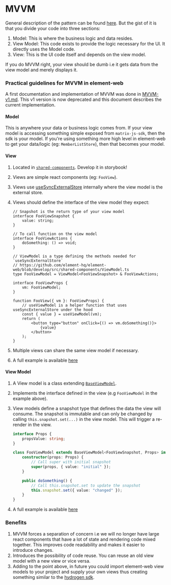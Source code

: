 # MVVM

General description of the pattern can be found [here](https://en.wikipedia.org/wiki/Model%E2%80%93view%E2%80%93viewmodel). But the gist of it is that you divide your code into three sections:

1. Model: This is where the business logic and data resides.
2. View Model: This code exists to provide the logic necessary for the UI. It directly uses the Model code.
3. View: This is the UI code itself and depends on the view model.

If you do MVVM right, your view should be dumb i.e it gets data from the view model and merely displays it.

### Practical guidelines for MVVM in element-web

A first documentation and implementation of MVVM was done in [MVVM-v1.md](MVVM-v1.md). This v1 version is now deprecated and this document describes the current implementation.

#### Model

This is anywhere your data or business logic comes from. If your view model is accessing something simple exposed from `matrix-js-sdk`, then the sdk is your model. If you're using something more high level in element-web to get your data/logic (eg: `MemberListStore`), then that becomes your model.

#### View

1. Located in [`shared-components`](https://github.com/element-hq/element-web/tree/develop/src/shared-components). Develop it in storybook!
2. Views are simple react components (eg: `FooView`).
3. Views use [useSyncExternalStore](https://react.dev/reference/react/useSyncExternalStore) internally where the view model is the external store.
4. Views should define the interface of the view model they expect:

    ```tsx
    // Snapshot is the return type of your view model
    interface FooViewSnapshot {
        value: string;
    }

    // To call function on the view model
    interface FooViewActions {
        doSomething: () => void;
    }

    // ViewModel is a type defining the methods needed for `useSyncExternalStore`
    // https://github.com/element-hq/element-web/blob/develop/src/shared-components/ViewModel.ts
    type FooViewModel = ViewModel<FooViewSnapshot> & FooViewActions;

    interface FooViewProps {
        vm: FooViewModel;
    }

    function FooView({ vm }: FooViewProps) {
        // useViewModel is a helper function that uses useSyncExternalStore under the hood
        const { value } = useViewModel(vm);
        return (
            <button type="button" onClick={() => vm.doSomething()}>
                {value}
            </button>
        );
    }
    ```

5. Multiple views can share the same view model if necessary.
6. A full example is available [here](https://github.com/element-hq/element-web/blob/develop/src/shared-components/audio/AudioPlayerView/AudioPlayerView.tsx)

#### View Model

1. A View model is a class extending [`BaseViewModel`](https://github.com/element-hq/element-web/blob/develop/src/viewmodels/base/BaseViewModel.ts).
2. Implements the interface defined in the view (e.g `FooViewModel` in the example above).
3. View models define a snapshot type that defines the data the view will consume. The snapshot is immutable and can only be changed by calling `this.snapshot.set(...)` in the view model. This will trigger a re-render in the view.

    ```ts
    interface Props {
        propsValue: string;
    }

    class FooViewModel extends BaseViewModel<FooViewSnapshot, Props> implements FooViewModel {
        constructor(props: Props) {
            // Call super with initial snapshot
            super(props, { value: "initial" });
        }

        public doSomething() {
            // Call this.snapshot.set to update the snapshot
            this.snapshot.set({ value: "changed" });
        }
    }
    ```

4. A full example is available [here](https://github.com/element-hq/element-web/blob/develop/src/viewmodels/audio/AudioPlayerViewModel.ts)

### Benefits

1. MVVM forces a separation of concern i.e we will no longer have large react components that have a lot of state and rendering code mixed together. This improves code readability and makes it easier to introduce changes.
2. Introduces the possibility of code reuse. You can reuse an old view model with a new view or vice versa.
3. Adding to the point above, in future you could import element-web view models to your project and supply your own views thus creating something similar to the [hydrogen sdk](https://github.com/element-hq/hydrogen-web/blob/master/doc/SDK.md).
